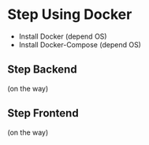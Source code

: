 # Step Using Docker

- Install Docker (depend OS)
- Install Docker-Compose (depend OS)

## Step Backend

(on the way)

## Step Frontend

(on the way)
